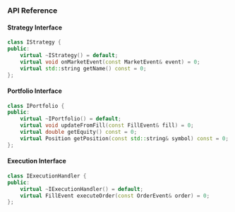 ### API Reference

#### Strategy Interface

```cpp
class IStrategy {
public:
    virtual ~IStrategy() = default;
    virtual void onMarketEvent(const MarketEvent& event) = 0;
    virtual std::string getName() const = 0;
};
```

#### Portfolio Interface

```cpp
class IPortfolio {
public:
    virtual ~IPortfolio() = default;
    virtual void updateFromFill(const FillEvent& fill) = 0;
    virtual double getEquity() const = 0;
    virtual Position getPosition(const std::string& symbol) const = 0;
};
```

#### Execution Interface

```cpp
class IExecutionHandler {
public:
    virtual ~IExecutionHandler() = default;
    virtual FillEvent executeOrder(const OrderEvent& order) = 0;
};
```
